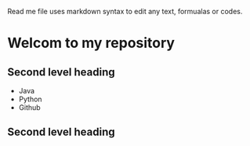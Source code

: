 Read me file uses markdown syntax to edit any text, formualas or codes. 

# Welcom to my repository

## Second level heading
- Java
- Python
- Github

## Second level heading
